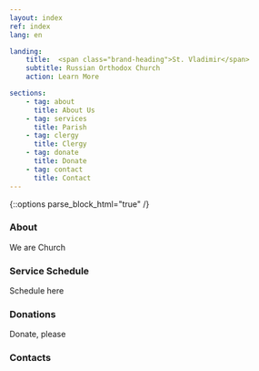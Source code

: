 ```yaml
---
layout: index
ref: index
lang: en

landing:
    title:  <span class="brand-heading">St. Vladimir</span>
    subtitle: Russian Orthodox Church
    action: Learn More

sections:
    - tag: about
      title: About Us
    - tag: services
      title: Parish
    - tag: clergy
      title: Clergy
    - tag: donate
      title: Donate
    - tag: contact
      title: Contact
---
```

{::options parse_block_html="true" /}

### About

We are Church

### Service Schedule

Schedule here

### Donations

Donate, please

### Contacts
